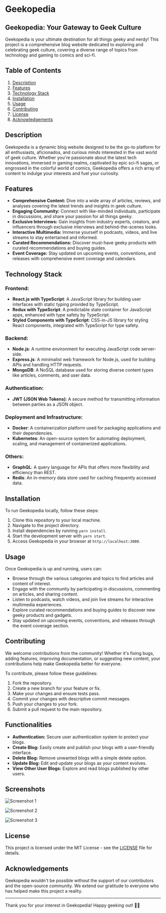 # Geekopedia
## Geekopedia: Your Gateway to Geek Culture 
Geekopedia is your ultimate destination for all things geeky and nerdy! This project is a comprehensive blog website dedicated to exploring and celebrating geek culture, covering a diverse range of topics from technology and gaming to comics and sci-fi.

## Table of Contents

1. [Description](#description)
2. [Features](#features)
3. [Technology Stack](#technology-stack)
4. [Installation](#installation)
5. [Usage](#usage)
6. [Contributing](#contributing)
7. [License](#license)
8. [Acknowledgements](#acknowledgements)

## Description

Geekopedia is a dynamic blog website designed to be the go-to platform for all enthusiasts, aficionados, and curious minds interested in the vast world of geek culture. Whether you're passionate about the latest tech innovations, immersed in gaming realms, captivated by epic sci-fi sagas, or engrossed in the colorful world of comics, Geekopedia offers a rich array of content to indulge your interests and fuel your curiosity.

## Features

- **Comprehensive Content:** Dive into a wide array of articles, reviews, and analyses covering the latest trends and insights in geek culture.
- **Engaging Community:** Connect with like-minded individuals, participate in discussions, and share your passion for all things geeky.
- **Exclusive Interviews:** Gain insights from industry experts, creators, and influencers through exclusive interviews and behind-the-scenes looks.
- **Interactive Multimedia:** Immerse yourself in podcasts, videos, and live streams to stay entertained and informed.
- **Curated Recommendations:** Discover must-have geeky products with curated recommendations and buying guides.
- **Event Coverage:** Stay updated on upcoming events, conventions, and releases with comprehensive event coverage and calendars.

## Technology Stack

### Frontend:
- **React.js with TypeScript**: A JavaScript library for building user interfaces with static typing provided by TypeScript.
- **Redux with TypeScript**: A predictable state container for JavaScript apps, enhanced with type safety by TypeScript.
- **Styled Components with TypeScript**: CSS-in-JS library for styling React components, integrated with TypeScript for type safety.

### Backend:
- **Node.js**: A runtime environment for executing JavaScript code server-side.
- **Express.js**: A minimalist web framework for Node.js, used for building APIs and handling HTTP requests.
- **MongoDB**: A NoSQL database used for storing diverse content types like articles, comments, and user data.

### Authentication:
- **JWT (JSON Web Tokens)**: A secure method for transmitting information between parties as a JSON object.

### Deployment and Infrastructure:
- **Docker**: A containerization platform used for packaging applications and their dependencies.
- **Kubernetes**: An open-source system for automating deployment, scaling, and management of containerized applications.

### Others:
- **GraphQL**: A query language for APIs that offers more flexibility and efficiency than REST.
- **Redis**: An in-memory data store used for caching frequently accessed data.

## Installation

To run Geekopedia locally, follow these steps:

1. Clone this repository to your local machine.
2. Navigate to the project directory.
3. Install dependencies by running `yarn install`.
4. Start the development server with `yarn start`.
5. Access Geekopedia in your browser at `http://localhost:3000`.

## Usage

Once Geekopedia is up and running, users can:

- Browse through the various categories and topics to find articles and content of interest.
- Engage with the community by participating in discussions, commenting on articles, and sharing content.
- Listen to podcasts, watch videos, and join live streams for interactive multimedia experiences.
- Explore curated recommendations and buying guides to discover new geeky products and gadgets.
- Stay updated on upcoming events, conventions, and releases through the event coverage section.

## Contributing

We welcome contributions from the community! Whether it's fixing bugs, adding features, improving documentation, or suggesting new content, your contributions help make Geekopedia better for everyone.

To contribute, please follow these guidelines:

1. Fork the repository.
2. Create a new branch for your feature or fix.
3. Make your changes and ensure tests pass.
4. Commit your changes with descriptive commit messages.
5. Push your changes to your fork.
6. Submit a pull request to the main repository.



## Functionalities

- **Authentication:** Secure user authentication system to protect your blogs.
- **Create Blog:** Easily create and publish your blogs with a user-friendly interface.
- **Delete Blog:** Remove unwanted blogs with a simple delete option.
- **Update Blog:** Edit and update your blogs as your content evolves.
- **View Other User Blogs:** Explore and read blogs published by other users.

## Screenshots

![Screenshot 1](https://user-images.githubusercontent.com/67452985/172217325-4378400e-60a0-4364-aadb-89e900886a1c.png)

![Screenshot 2](https://user-images.githubusercontent.com/67452985/172217368-76264e6e-8373-484d-9cd0-3af5920754b1.png)

![Screenshot 3](https://user-images.githubusercontent.com/67452985/172217649-238abde0-1b29-40fe-a46e-1b5bb03678c8.png)

## License

This project is licensed under the MIT License - see the [LICENSE](LICENSE) file for details.

## Acknowledgements

Geekopedia wouldn't be possible without the support of our contributors and the open-source community. We extend our gratitude to everyone who has helped make this project a reality.

---

Thank you for your interest in Geekopedia! Happy geeking out! 🚀🤓

